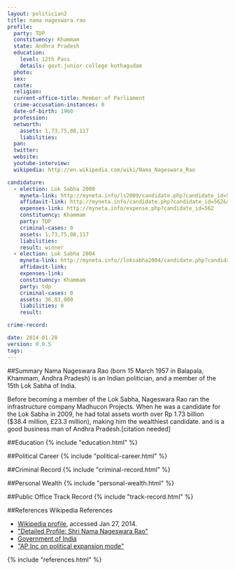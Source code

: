 ```yaml
---
layout: politician2
title: nama nageswara rao
profile: 
  party: TDP
  constituency: Khammam
  state: Andhra Pradesh
  education: 
    level: 12th Pass
    details: govt.junior college kothagudam
  photo: 
  sex: 
  caste: 
  religion: 
  current-office-title: Member of Parliament
  crime-accusation-instances: 0
  date-of-birth: 1960
  profession: 
  networth: 
    assets: 1,73,75,08,117
    liabilities: 
  pan: 
  twitter: 
  website: 
  youtube-interview: 
  wikipedia: http://en.wikipedia.com/wiki/Nama_Nageswara_Rao

candidature: 
  - election: Lok Sabha 2009
    myneta-link: http://myneta.info/ls2009/candidate.php?candidate_id=562
    affidavit-link: http://myneta.info/candidate.php?candidate_id=562&scan=original
    expenses-link: http://myneta.info/expense.php?candidate_id=562
    constituency: Khammam 
    party: TDP
    criminal-cases: 0
    assets: 1,73,75,08,117
    liabilities: 
    result: winner 
  - election: Lok Sabha 2004
    myneta-link: http://myneta.info//loksabha2004/candidate.php?candidate_id=111
    affidavit-link: 
    expenses-link: 
    constituency: Khammam 
    party: tdp
    criminal-cases: 0
    assets: 36,83,000
    liabilities: 0
    result:  

crime-record: 

date: 2014-01-28
version: 0.0.5
tags: 
---
```

##Summary
Nama Nageswara Rao (born 15 March 1957 in Balapala, Khammam, Andhra Pradesh) is an Indian politician, and a member of the 15th Lok Sabha of India.

Before becoming a member of the Lok Sabha, Nageswara Rao ran the infrastructure company Madhucon Projects. When he was a candidate for the Lok Sabha in 2009, he had total assets worth over Rp 1.73 billion ($38.4 million, £23.3 million), making him the wealthiest candidate. and is a good business man of Andhra Pradesh.[citation needed]


##Education
{% include "education.html" %}


##Political Career
{% include "political-career.html" %}


##Criminal Record
{% include "criminal-record.html" %}


##Personal Wealth
{% include "personal-wealth.html" %}


##Public Office Track Record
{% include "track-record.html" %}


##References
Wikipedia References
- [Wikipedia profile]({{page.profile.wikipedia}}), accessed Jan 27, 2014.
- ["Detailed Profile: Shri Nama Nageswara Rao"][wiki1]
- [Government of India][wiki2]
- ["AP Inc on political expansion mode"][wiki3]

[wiki1]: http://india.gov.in/govt/loksabhampbiodata.php?mpcode=4323
[wiki2]: /wiki/Government_of_India
[wiki3]: http://www.thehindubusinessline.com/todays-paper/article1049259.ece?ref=archive


{% include "references.html" %}